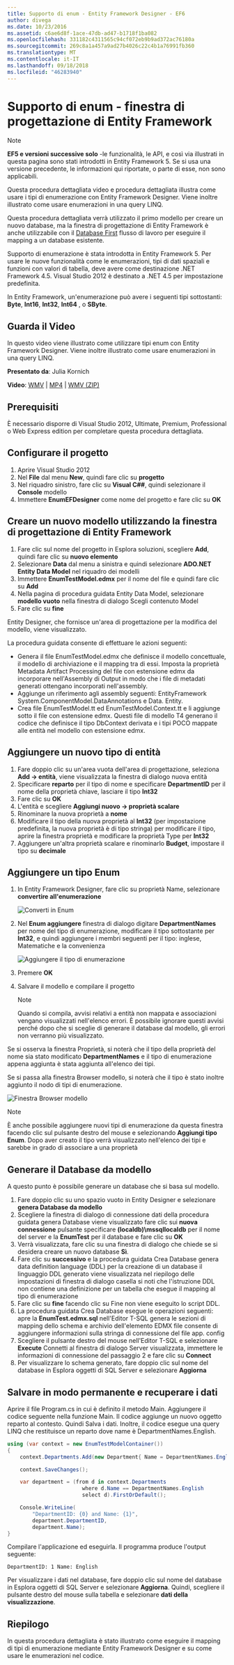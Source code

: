 ```yaml
---
title: Supporto di enum - Entity Framework Designer - EF6
author: divega
ms.date: 10/23/2016
ms.assetid: c6ae6d8f-1ace-47db-ad47-b1718f1ba082
ms.openlocfilehash: 331182c4311565c94cf072eb9b9ad372ac76180a
ms.sourcegitcommit: 269c8a1a457a9ad27b4026c22c4b1a76991fb360
ms.translationtype: MT
ms.contentlocale: it-IT
ms.lasthandoff: 09/18/2018
ms.locfileid: "46283940"
---
```

# <a name="enum-support---ef-designer"></a>Supporto di enum - finestra di progettazione di Entity Framework
> [!NOTE]
> **EF5 e versioni successive solo** -le funzionalità, le API, e così via illustrati in questa pagina sono stati introdotti in Entity Framework 5. Se si usa una versione precedente, le informazioni qui riportate, o parte di esse, non sono applicabili.

Questa procedura dettagliata video e procedura dettagliata illustra come usare i tipi di enumerazione con Entity Framework Designer. Viene inoltre illustrato come usare enumerazioni in una query LINQ.

Questa procedura dettagliata verrà utilizzato il primo modello per creare un nuovo database, ma la finestra di progettazione di Entity Framework è anche utilizzabile con il [Database First](~/ef6/modeling/designer/workflows/database-first.md) flusso di lavoro per eseguire il mapping a un database esistente.

Supporto di enumerazione è stata introdotta in Entity Framework 5. Per usare le nuove funzionalità come le enumerazioni, tipi di dati spaziali e funzioni con valori di tabella, deve avere come destinazione .NET Framework 4.5. Visual Studio 2012 è destinato a .NET 4.5 per impostazione predefinita.

In Entity Framework, un'enumerazione può avere i seguenti tipi sottostanti: **Byte**, **Int16**, **Int32**, **Int64** , o **SByte**.

## <a name="watch-the-video"></a>Guarda il Video
In questo video viene illustrato come utilizzare tipi enum con Entity Framework Designer. Viene inoltre illustrato come usare enumerazioni in una query LINQ.

**Presentato da**: Julia Kornich

**Video**: [WMV](https://download.microsoft.com/download/0/7/A/07ADECC9-7893-415D-9F20-8B97D46A37EC/HDI-ITPro-MSDN-winvideo-enumwithdesiger.wmv) | [MP4](https://download.microsoft.com/download/0/7/A/07ADECC9-7893-415D-9F20-8B97D46A37EC/HDI-ITPro-MSDN-mp4video-enumwithdesiger.m4v) | [WMV (ZIP)](https://download.microsoft.com/download/0/7/A/07ADECC9-7893-415D-9F20-8B97D46A37EC/HDI-ITPro-MSDN-winvideo-enumwithdesiger.zip)

## <a name="pre-requisites"></a>Prerequisiti

È necessario disporre di Visual Studio 2012, Ultimate, Premium, Professional o Web Express edition per completare questa procedura dettagliata.

## <a name="set-up-the-project"></a>Configurare il progetto

1.  Aprire Visual Studio 2012
2.  Nel **File** dal menu **New**, quindi fare clic su **progetto**
3.  Nel riquadro sinistro, fare clic su **Visual C#\#**, quindi selezionare il **Console** modello
4.  Immettere **EnumEFDesigner** come nome del progetto e fare clic su **OK**

## <a name="create-a-new-model-using-the-ef-designer"></a>Creare un nuovo modello utilizzando la finestra di progettazione di Entity Framework

1.  Fare clic sul nome del progetto in Esplora soluzioni, scegliere **Add**, quindi fare clic su **nuovo elemento**
2.  Selezionare **Data** dal menu a sinistra e quindi selezionare **ADO.NET Entity Data Model** nel riquadro dei modelli
3.  Immettere **EnumTestModel.edmx** per il nome del file e quindi fare clic su **Add**
4.  Nella pagina di procedura guidata Entity Data Model, selezionare **modello vuoto** nella finestra di dialogo Scegli contenuto Model
5.  Fare clic su **fine**

Entity Designer, che fornisce un'area di progettazione per la modifica del modello, viene visualizzato.

La procedura guidata consente di effettuare le azioni seguenti:

-   Genera il file EnumTestModel.edmx che definisce il modello concettuale, il modello di archiviazione e il mapping tra di essi. Imposta la proprietà Metadata Artifact Processing del file con estensione edmx da incorporare nell'Assembly di Output in modo che i file di metadati generati ottengano incorporati nell'assembly.
-   Aggiunge un riferimento agli assembly seguenti: EntityFramework System.ComponentModel.DataAnnotations e Data. Entity.
-   Crea file EnumTestModel.tt ed EnumTestModel.Context.tt e li aggiunge sotto il file con estensione edmx. Questi file di modello T4 generano il codice che definisce il tipo DbContext derivata e i tipi POCO mappate alle entità nel modello con estensione edmx.

## <a name="add-a-new-entity-type"></a>Aggiungere un nuovo tipo di entità

1.  Fare doppio clic su un'area vuota dell'area di progettazione, seleziona **Add -&gt; entità**, viene visualizzata la finestra di dialogo nuova entità
2.  Specificare **reparto** per il tipo di nome e specificare **DepartmentID** per il nome della proprietà chiave, lasciare il tipo **Int32**
3.  Fare clic su **OK**
4.  L'entità e scegliere **Aggiungi nuovo -&gt; proprietà scalare**
5.  Rinominare la nuova proprietà a **nome**
6.  Modificare il tipo della nuova proprietà al **Int32** (per impostazione predefinita, la nuova proprietà è di tipo stringa) per modificare il tipo, aprire la finestra proprietà e modificare la proprietà Type per **Int32**
7.  Aggiungere un'altra proprietà scalare e rinominarlo **Budget**, impostare il tipo su **decimale**

## <a name="add-an-enum-type"></a>Aggiungere un tipo Enum

1.  In Entity Framework Designer, fare clic su proprietà Name, selezionare **convertire all'enumerazione**

    ![Converti in Enum](~/ef6/media/converttoenum.png)

2.  Nel **Enum aggiungere** finestra di dialogo digitare **DepartmentNames** per nome del tipo di enumerazione, modificare il tipo sottostante per **Int32**, e quindi aggiungere i membri seguenti per il tipo: inglese, Matematiche e la convenienza

    ![Aggiungere il tipo di enumerazione](~/ef6/media/addenumtype.png)

3.  Premere **OK**
4.  Salvare il modello e compilare il progetto
    > [!NOTE]
    > Quando si compila, avvisi relativi a entità non mappata e associazioni vengano visualizzati nell'elenco errori. È possibile ignorare questi avvisi perché dopo che si sceglie di generare il database dal modello, gli errori non verranno più visualizzato.

Se si osserva la finestra Proprietà, si noterà che il tipo della proprietà del nome sia stato modificato **DepartmentNames** e il tipo di enumerazione appena aggiunta è stata aggiunta all'elenco dei tipi.

Se si passa alla finestra Browser modello, si noterà che il tipo è stato inoltre aggiunto il nodo di tipi di enumerazione.

![Finestra Browser modello](~/ef6/media/modelbrowser.png)

>[!NOTE]
> È anche possibile aggiungere nuovi tipi di enumerazione da questa finestra facendo clic sul pulsante destro del mouse e selezionando **Aggiungi tipo Enum**. Dopo aver creato il tipo verrà visualizzato nell'elenco dei tipi e sarebbe in grado di associare a una proprietà

## <a name="generate-database-from-model"></a>Generare il Database da modello

A questo punto è possibile generare un database che si basa sul modello.

1.  Fare doppio clic su uno spazio vuoto in Entity Designer e selezionare **genera Database da modello**
2.  Scegliere la finestra di dialogo di connessione dati della procedura guidata genera Database viene visualizzato fare clic sui **nuova connessione** pulsante specificare **(localdb)\\mssqllocaldb** per il nome del server e la  **EnumTest** per il database e fare clic su **OK**
3.  Verrà visualizzata, fare clic su una finestra di dialogo che chiede se si desidera creare un nuovo database **Sì**.
4.  Fare clic su **successivo** e la procedura guidata Crea Database genera data definition language (DDL) per la creazione di un database il linguaggio DDL generato viene visualizzata nel riepilogo delle impostazioni di finestra di dialogo casella si noti che l'istruzione DDL non contiene una definizione per un tabella che esegue il mapping al tipo di enumerazione
5.  Fare clic su **fine** facendo clic su Fine non viene eseguito lo script DDL.
6.  La procedura guidata Crea Database esegue le operazioni seguenti: apre la **EnumTest.edmx.sql** nell'Editor T-SQL genera le sezioni di mapping dello schema e archivio dell'elemento EDMX file consente di aggiungere informazioni sulla stringa di connessione del file app. config
7.  Scegliere il pulsante destro del mouse nell'Editor T-SQL e selezionare **Execute** Connetti al finestra di dialogo Server visualizzata, immettere le informazioni di connessione del passaggio 2 e fare clic su **Connect**
8.  Per visualizzare lo schema generato, fare doppio clic sul nome del database in Esplora oggetti di SQL Server e selezionare **Aggiorna**

## <a name="persist-and-retrieve-data"></a>Salvare in modo permanente e recuperare i dati

Aprire il file Program.cs in cui è definito il metodo Main. Aggiungere il codice seguente nella funzione Main. Il codice aggiunge un nuovo oggetto reparto al contesto. Quindi Salva i dati. Inoltre, il codice esegue una query LINQ che restituisce un reparto dove name è DepartmentNames.English.

``` csharp
using (var context = new EnumTestModelContainer())
{
    context.Departments.Add(new Department{ Name = DepartmentNames.English });

    context.SaveChanges();

    var department = (from d in context.Departments
                        where d.Name == DepartmentNames.English
                        select d).FirstOrDefault();

    Console.WriteLine(
        "DepartmentID: {0} and Name: {1}",
        department.DepartmentID,  
        department.Name);
}
```

Compilare l'applicazione ed eseguirla. Il programma produce l'output seguente:

```
DepartmentID: 1 Name: English
```

Per visualizzare i dati nel database, fare doppio clic sul nome del database in Esplora oggetti di SQL Server e selezionare **Aggiorna**. Quindi, scegliere il pulsante destro del mouse sulla tabella e selezionare **dati della visualizzazione**.

## <a name="summary"></a>Riepilogo

In questa procedura dettagliata è stato illustrato come eseguire il mapping di tipi di enumerazione mediante Entity Framework Designer e su come usare le enumerazioni nel codice. 
